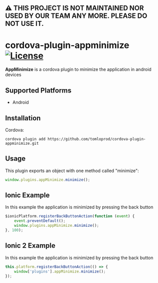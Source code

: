 ## ⚠️ THIS PROJECT IS NOT MAINTAINED NOR USED BY OUR TEAM ANY MORE. PLEASE DO NOT USE IT. 

# cordova-plugin-appminimize [![License](https://img.shields.io/github/license/tomloprod/cordova-plugin-appminimize.svg)](http://www.opensource.org/licenses/mit-license.php)

**AppMinimize** is a cordova plugin to minimize the application in android devices

## Supported Platforms

- Android

## Installation

Cordova:

    cordova plugin add https://github.com/tomloprod/cordova-plugin-appminimize.git

## Usage

This plugin exports an object with one method called "minimize":

```javascript
window.plugins.appMinimize.minimize();
```

## Ionic Example

In this example the application is minimized by pressing the back button

```javascript
$ionicPlatform.registerBackButtonAction(function (event) {
    event.preventDefault();
    window.plugins.appMinimize.minimize();
}, 100);
```


## Ionic 2 Example

In this example the application is minimized by pressing the back button

```javascript
this.platform.registerBackButtonAction(() => {
    window['plugins'].appMinimize.minimize();
});
```
